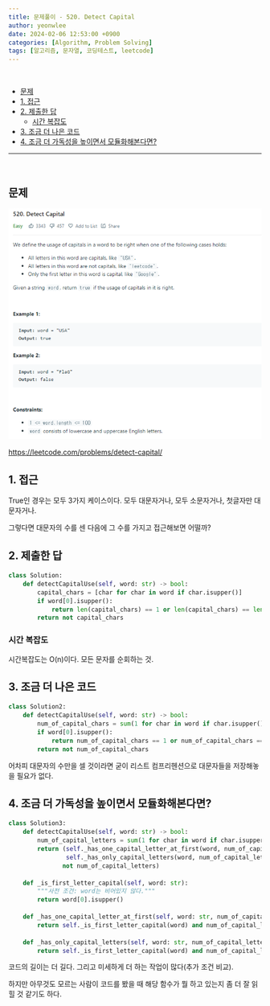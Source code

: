 ```yaml
---
title: 문제풀이 - 520. Detect Capital
author: yeonwlee
date: 2024-02-06 12:53:00 +0900
categories: [Algorithm, Problem Solving]
tags: [알고리즘, 문자열, 코딩테스트, leetcode]
---
```


<br>

- [문제](#문제)
- [1. 접근](#1-접근)
- [2. 제출한 답](#2-제출한-답)
  - [시간 복잡도](#시간-복잡도)
- [3. 조금 더 나은 코드](#3-조금-더-나은-코드)
- [4. 조금 더 가독성을 높이면서 모듈화해본다면?](#4-조금-더-가독성을-높이면서-모듈화해본다면)

---

<br>

## 문제

![image alt 문제](/assets/img/post/2024-02-06-problemsolving-leetcode-520-detect-capital/img0.png)

<https://leetcode.com/problems/detect-capital/>

## 1. 접근

True인 경우는 모두 3가지 케이스이다.
모두 대문자거나, 모두 소문자거나, 첫글자만 대문자거나.

그렇다면 대문자의 수를 센 다음에 그 수를 가지고 접근해보면 어떨까?

## 2. 제출한 답

```python
class Solution:
    def detectCapitalUse(self, word: str) -> bool:
        capital_chars = [char for char in word if char.isupper()]
        if word[0].isupper():
            return len(capital_chars) == 1 or len(capital_chars) == len(word)
        return not capital_chars
```

### 시간 복잡도

시간복잡도는 O(n)이다. 모든 문자를 순회하는 것.

## 3. 조금 더 나은 코드

```python
class Solution2:
    def detectCapitalUse(self, word: str) -> bool:
        num_of_capital_chars = sum(1 for char in word if char.isupper())
        if word[0].isupper():
            return num_of_capital_chars == 1 or num_of_capital_chars == len(word)
        return not num_of_capital_chars
```

어차피 대문자의 수만을 셀 것이라면 굳이 리스트 컴프리헨션으로 대문자들을 저장해놓을 필요가 없다.

## 4. 조금 더 가독성을 높이면서 모듈화해본다면?

```python
class Solution3:
    def detectCapitalUse(self, word: str) -> bool:
        num_of_capital_letters = sum(1 for char in word if char.isupper())
        return (self._has_one_capital_letter_at_first(word, num_of_capital_letters) or
                self._has_only_capital_letters(word, num_of_capital_letters) or
               not num_of_capital_letters)

    def _is_first_letter_capital(self, word: str):
        """사전 조건: word는 비어있지 않다."""
        return word[0].isupper()

    def _has_one_capital_letter_at_first(self, word: str, num_of_capital_letters: int):
        return self._is_first_letter_capital(word) and num_of_capital_letters == 1

    def _has_only_capital_letters(self, word: str, num_of_capital_letters: int):
        return self._is_first_letter_capital(word) and num_of_capital_letters == len(word)
```

코드의 길이는 더 길다. 그리고 미세하게 더 하는 작업이 많다(추가 조건 비교).

하지만 아무것도 모르는 사람이 코드를 봤을 때 해당 함수가 뭘 하고 있는지 좀 더 잘 읽힐 것 같기도 하다.
